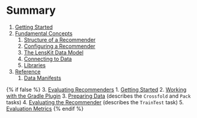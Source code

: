 # Summary

1.  [Getting Started](getting-started.md)
2.  [Fundamental Concepts](basics/index.md)
    1.  [Structure of a Recommender](basics/structure.md)
    2.  [Configuring a Recommender](basics/configuration.md)
    3.  [The LensKit Data Model](basics/data-model.md)
    4.  [Connecting to Data](basics/data-access.md)
    5.  [Libraries](basics/libraries.md)
3.  [Reference](reference/index.md)
    1.  [Data Manifests](reference/data-manifest.adoc)

{% if false %}
3.  [Evaluating Recommenders](evaluator/index.md)
    1.  [Getting Started](quickstart)
    2.  [Working with the Gradle Plugin](gradle)
    3.  [Preparing Data](data) (describes the `Crossfold` and `Pack` tasks)
    4.  [Evaluating the Recommender](train-test) (describes the `TrainTest` task)
    5.  [Evaluation Metrics](metrics)
{% endif %}
